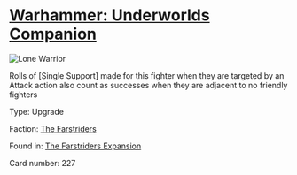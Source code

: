 # [Warhammer: Underworlds Companion](https://guidokessels.github.io/wh-underworlds)

  

![Lone Warrior](https://warhammerunderworlds.com/wp-content/uploads/sites/6/2018/03/227_ENG.png)

Rolls of [Single Support] made for this fighter when they are targeted by an Attack action also count as successes when they are adjacent to no friendly fighters

Type: Upgrade

Faction: [The Farstriders](https://guidokessels.github.io/wh-underworlds/factions/the-farstriders)

Found in: [The Farstriders Expansion](https://guidokessels.github.io/wh-underworlds/locations/the-farstriders-expansion)

Card number: 227
